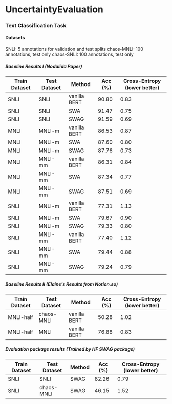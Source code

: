 # UncertaintyEvaluation

### Text Classification Task

#### Datasets
SNLI: 5 annotations for validation and test splits
chaos-MNLI: 100 annotations, test only
chaos-SNLI: 100 annotations, test only

##### Baseline Results I (Nodalida Paper)
| Train Dataset | Test Dataset | Method | Acc (%) | Cross-Entropy (lower better) |
| ------------- | ------------ | ------ | ------- | ---------------------------- |
| SNLI | SNLI | vanilla BERT | 90.80 | 0.83 |
| SNLI | SNLI | SWA | 91.47 | 0.75 |
| SNLI | SNLI | SWAG | 91.59 | 0.69 |
| MNLI | MNLI-m | vanilla BERT | 86.53 | 0.87 |
| MNLI | MNLI-m | SWA | 87.60 | 0.80 |
| MNLI | MNLI-m | SWAG | 87.76 | 0.73 |
| MNLI | MNLI-mm | vanilla BERT | 86.31 | 0.84 |
| MNLI | MNLI-mm | SWA | 87.34 | 0.77 |
| MNLI | MNLI-mm | SWAG | 87.51 | 0.69 |
| SNLI | MNLI-m | vanilla BERT | 77.31 | 1.13 |
| SNLI | MNLI-m | SWA | 79.67 | 0.90 |
| SNLI | MNLI-m | SWAG | 79.33 | 0.80 |
| SNLI | MNLI-mm | vanilla BERT | 77.40 | 1.12 |
| SNLI | MNLI-mm | SWA | 79.44 | 0.88 |
| SNLI | MNLI-mm | SWAG | 79.24 | 0.79 |

##### Baseline Results II (Elaine's Results from Notion.so)
| Train Dataset | Test Dataset | Method | Acc (%) | Cross-Entropy (lower better) |
| ------------- | ------------ | ------ | ------- | ---------------------------- |
| MNLI-half | chaos-MNLI | vanilla BERT | 50.28 | 1.02 |
| MNLI-half | MNLI | vanilla BERT | 76.88 | 0.83 |

##### Evaluation package results (Trained by HF SWAG package)
| Train Dataset | Test Dataset | Method | Acc (%) | Cross-Entropy (lower better) |
| ------------- | ------------ | ------ | ------- | ---------------------------- |
| SNLI | SNLI | SWAG | 82.26 | 0.79 |
| SNLI | chaos-MNLI | SWAG | 46.15 | 1.52 |
